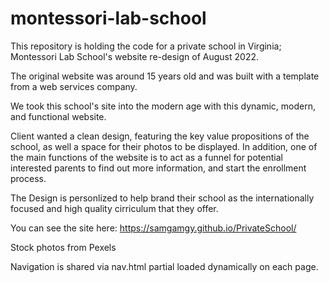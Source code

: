 # montessori-lab-school

This repository is holding the code for a private school in Virginia; Montessori Lab School's website re-design of August 2022.

The original website was around 15 years old and was built with a template from a web services company.

We took this school's site into the modern age with this dynamic, modern, and functional website. 

Client wanted a clean design, featuring the key value propositions of the school, as well a space for their photos to be displayed. In addition, one of the main functions of the website is to act as a funnel for potential interested parents to find out more information, and start the enrollment process. 

The Design is personlized to help brand their school as the internationally focused and high quality cirriculum that they offer.

You can see the site here: https://samgamgy.github.io/PrivateSchool/

Stock photos from Pexels



Navigation is shared via nav.html partial loaded dynamically on each page.

